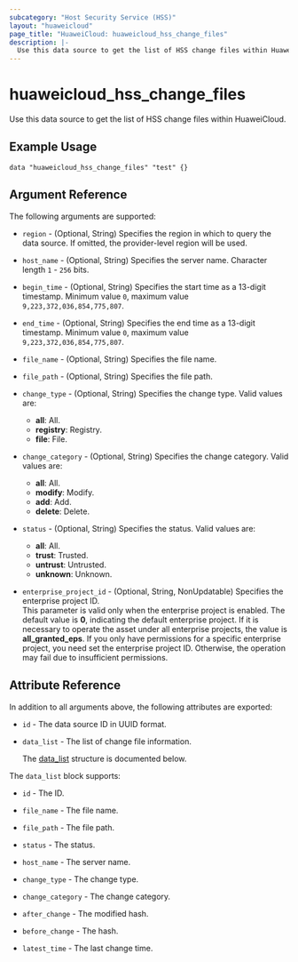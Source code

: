 ```yaml
---
subcategory: "Host Security Service (HSS)"
layout: "huaweicloud"
page_title: "HuaweiCloud: huaweicloud_hss_change_files"
description: |-
  Use this data source to get the list of HSS change files within HuaweiCloud.
---
```


# huaweicloud_hss_change_files

Use this data source to get the list of HSS change files within HuaweiCloud.

## Example Usage

```hcl
data "huaweicloud_hss_change_files" "test" {}
```

## Argument Reference

The following arguments are supported:

* `region` - (Optional, String) Specifies the region in which to query the data source.
  If omitted, the provider-level region will be used.

* `host_name` - (Optional, String) Specifies the server name. Character length `1` - `256` bits.

* `begin_time` - (Optional, String) Specifies the start time as a 13-digit timestamp. Minimum value `0`, maximum value
  `9,223,372,036,854,775,807`.

* `end_time` - (Optional, String) Specifies the end time as a 13-digit timestamp. Minimum value `0`, maximum value
  `9,223,372,036,854,775,807`.

* `file_name` - (Optional, String) Specifies the file name.

* `file_path` - (Optional, String) Specifies the file path.

* `change_type` - (Optional, String) Specifies the change type. Valid values are:
  + **all**: All.
  + **registry**: Registry.
  + **file**: File.

* `change_category` - (Optional, String) Specifies the change category. Valid values are:
  + **all**: All.
  + **modify**: Modify.
  + **add**: Add.
  + **delete**: Delete.

* `status` - (Optional, String) Specifies the status. Valid values are:
  + **all**: All.
  + **trust**: Trusted.
  + **untrust**: Untrusted.
  + **unknown**: Unknown.

* `enterprise_project_id` - (Optional, String, NonUpdatable) Specifies the enterprise project ID.  
  This parameter is valid only when the enterprise project is enabled.
  The default value is **0**, indicating the default enterprise project.
  If it is necessary to operate the asset under all enterprise projects, the value is **all_granted_eps**.
  If you only have permissions for a specific enterprise project, you need set the enterprise project ID. Otherwise,
  the operation may fail due to insufficient permissions.

## Attribute Reference

In addition to all arguments above, the following attributes are exported:

* `id` - The data source ID in UUID format.

* `data_list` - The list of change file information.

  The [data_list](#data_list_struct) structure is documented below.

<a name="data_list_struct"></a>
The `data_list` block supports:

* `id` - The ID.

* `file_name` - The file name.

* `file_path` - The file path.

* `status` - The status.

* `host_name` - The server name.

* `change_type` - The change type.

* `change_category` - The change category.

* `after_change` - The modified hash.

* `before_change` - The hash.

* `latest_time` - The last change time.
